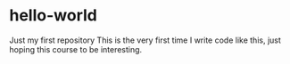 # hello-world
Just my first repository
This is the very first time I write code like this, just hoping this course to be interesting.
